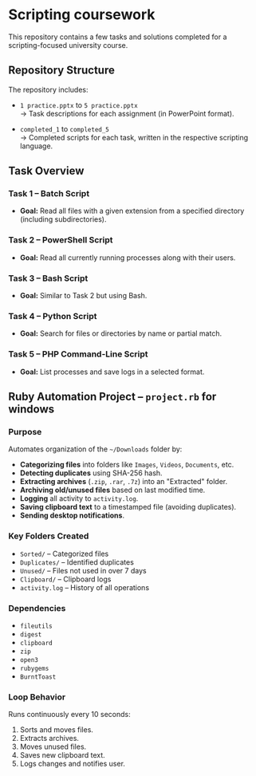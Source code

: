 # Scripting coursework

This repository contains a few tasks and solutions completed for a scripting-focused university course.

## Repository Structure

The repository includes:

- `1 practice.pptx` to `5 practice.pptx`  
  → Task descriptions for each assignment (in PowerPoint format).

- `completed_1` to `completed_5`  
  → Completed scripts for each task, written in the respective scripting language.

## Task Overview

### Task 1 – Batch Script
- **Goal:** Read all files with a given extension from a specified directory (including subdirectories).

### Task 2 – PowerShell Script
- **Goal:** Read all currently running processes along with their users.

### Task 3 – Bash Script
- **Goal:** Similar to Task 2 but using Bash.

### Task 4 – Python Script
- **Goal:** Search for files or directories by name or partial match.

### Task 5 – PHP Command-Line Script
- **Goal:** List processes and save logs in a selected format.

## Ruby Automation Project – `project.rb` for windows

### Purpose

Automates organization of the `~/Downloads` folder by:

- **Categorizing files** into folders like `Images`, `Videos`, `Documents`, etc.
- **Detecting duplicates** using SHA-256 hash.
- **Extracting archives** (`.zip`, `.rar`, `.7z`) into an "Extracted" folder.
- **Archiving old/unused files** based on last modified time.
- **Logging** all activity to `activity.log`.
- **Saving clipboard text** to a timestamped file (avoiding duplicates).
- **Sending desktop notifications**.

### Key Folders Created
- `Sorted/` – Categorized files
- `Duplicates/` – Identified duplicates
- `Unused/` – Files not used in over 7 days
- `Clipboard/` – Clipboard logs
- `activity.log` – History of all operations

### Dependencies
- `fileutils`
- `digest`
- `clipboard`
- `zip`
- `open3`
- `rubygems`
- `BurntToast`

### Loop Behavior
Runs continuously every 10 seconds:
1. Sorts and moves files.
2. Extracts archives.
3. Moves unused files.
4. Saves new clipboard text.
5. Logs changes and notifies user.
